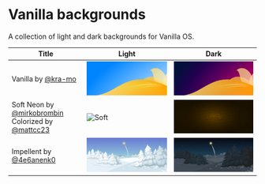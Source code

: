 # Vanilla backgrounds

A collection of light and dark backgrounds for Vanilla OS.

| Title | Light | Dark |
| ----- | ----- | ---- |
| Vanilla by [@kra-mo](https://github.com/kra-mo) |![Light](backgrounds/vanilla-default.webp) |![Dark](backgrounds/vanilla-dark.webp) |
| Soft Neon by [@mirkobrombin](https://github.com/mirkobrombin) Colorized by [@mattcc23](https://github.com/mattcc23) |![Soft](backgrounds/better-soft.webp) |![Neon](backgrounds/better-neon.webp) |
| Impellent by [@4e6anenk0](https://github.com/4e6anenk0) |![Winter Light](backgrounds/impellent-light.webp) |![Winter Dark](backgrounds/impellent-dark.webp) |
